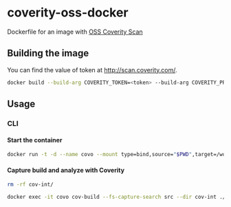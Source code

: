 # coverity-oss-docker

Dockerfile for an image with [OSS Coverity Scan](https://scan.coverity.com/)

## Building the image

You can find the value of token at <http://scan.coverity.com/>.

```bash
docker build --build-arg COVERITY_TOKEN=<token> --build-arg COVERITY_PROJECT=<org>/<repo> -t coverity-oss-jdk8 .
```

## Usage

### CLI

#### Start the container

```bash
docker run -t -d --name covo --mount type=bind,source="$PWD",target=/workspace,consistency=delegated --mount type=bind,source="$HOME/cov/root",target=/root,consistency=delegated coverity-oss-jdk8:latest
```

#### Capture build and analyze with Coverity

```bash
rm -rf cov-int/
```

```bash
docker exec -it covo cov-build --fs-capture-search src --dir cov-int ./gradlew --no-build-cache --no-daemon -x test build
```
